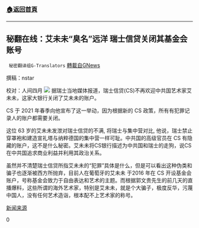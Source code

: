 ###  [:house:返回首頁](https://github.com/ourhimalayas/txt)
---


## 秘翻在线：艾未未“臭名”远洋 瑞士信贷关闭其基金会账号
` 秘密翻译组G-Translators` [轉載自GNews](https://gnews.org/zh-hans/1522043/)

撰稿：nstar

校对：人间四月
![](https://assets.gnews.org/wp-content/uploads/2021/09/Screenshot-2021-09-09-222729.jpg)
据瑞士当地媒体报道，瑞士信贷(CS)不再欢迎中共国艺术家艾未未，这家大银行关闭了艾未未的账户。

CS 于 2021 年春季向他宣布了这一举动，因为根据新的 CS 政策，所有有犯罪记录人的账户都需要关闭。

这位 63 岁的艾未未发泄对瑞士信贷的不满, 将瑞士与集中营对比, 他说，瑞士禁止穿罩袍和建造宣礼塔与纳粹德国的集中营一样可耻。中共国的高级官员在 CS 有隐藏的账户，这不是什么秘密。艾未未将CS银行描述为中共国和瑞士的走狗，说CS 在中共国追求商业利益并利用其政治关系。

虽然并不清楚瑞士信贷所指艾未未的“犯罪”具体是什么，但是可以看出这种伪类和骗子也逐渐被西方所抛弃，目前人在葡萄牙的艾未未 于2016 年在 CS 开设基金会账户，号称基金会致力于自由表达和艺术的主题。而根据郭文贵先生的前几天的直播爆料，这些所谓的海外艺术家，特别是艾未未，就是个大骗子，极度反华，污蔑中国人，没有任何艺术造诣，根本配不上艺术家的称号。

[新闻来源](https://www.finews.ch/news/banken/47794-credit-suisse-ai-weiwei-konto-schliessung)

0
